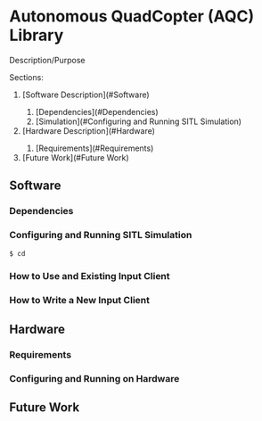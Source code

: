 # Autonomous QuadCopter (AQC) Library

Description/Purpose

Sections:
<ol>
  <li>[Software Description](#Software)</li>
    <ol>
      <li>[Dependencies](#Dependencies)</li>
      <li>[Simulation](#Configuring and Running SITL Simulation)</li>
    </ol>
  <li>[Hardware Description](#Hardware)</li>
    <ol>
      <li>[Requirements](#Requirements)</li>
    </ol>
  <li>[Future Work](#Future Work)</li>
</ol>

## Software

### Dependencies


### Configuring and Running SITL Simulation

```bash
$ cd
```

### How to Use and Existing Input Client


### How to Write a New Input Client


## Hardware

### Requirements


### Configuring and Running on Hardware 


## Future Work
